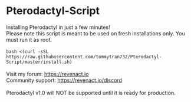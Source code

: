 # Pterodactyl-Script
Installing Pterodactyl in just a few minutes! <br />
Please note this script is meant to be used on fresh installations only. You must run it as root. <br />
<br />
`bash <(curl -sSL https://raw.githubusercontent.com/tommytran732/Pterodactyl-Script/master/install.sh)` <br />
<br />
Visit my forum: https://revenact.io <br />
Community support: https://revenact.io/discord <br />
<br />
Pterodactyl v1.0 will NOT be supported until it is ready for production.
